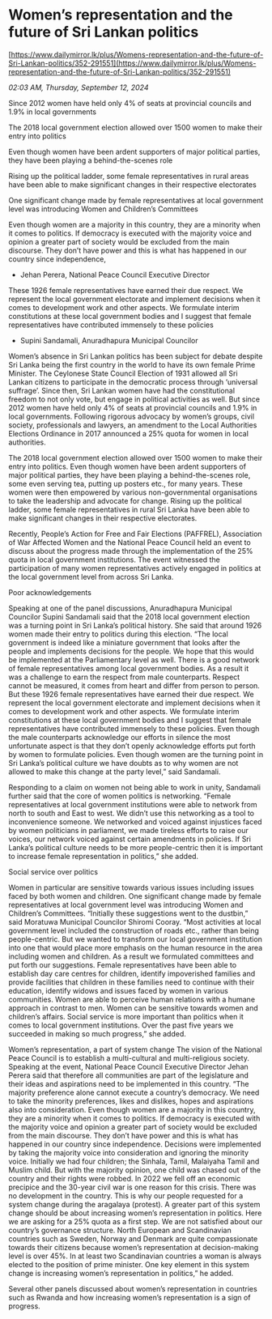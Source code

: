 # Women’s representation and the future  of Sri Lankan politics

[https://www.dailymirror.lk/plus/Womens-representation-and-the-future-of-Sri-Lankan-politics/352-291551](https://www.dailymirror.lk/plus/Womens-representation-and-the-future-of-Sri-Lankan-politics/352-291551)

*02:03 AM, Thursday, September 12, 2024*

Since 2012 women have held only 4% of seats at provincial councils and 1.9% in local governments

The 2018 local government election allowed over 1500 women to make their entry into politics

Even though women have been ardent supporters of major political parties, they have been playing a behind-the-scenes role

Rising up the political ladder, some female representatives in rural areas have been able to make significant changes in their respective electorates

One significant change made by female representatives at local government level was introducing Women and Children’s Committees

Even though women are a majority in this country, they are a minority when it comes to politics. If democracy is executed with the majority voice and opinion a greater part of society would be excluded from the main discourse. They don’t have power and this is what has happened in our country since independence,

- Jehan Perera, National Peace Council Executive Director

These 1926 female representatives have earned their due respect. We represent the local government electorate and implement decisions when it comes to development work and other aspects. We formulate interim constitutions at these local government bodies and I suggest that female representatives have contributed immensely to these policies

- Supini Sandamali, Anuradhapura Municipal Councilor

Women’s absence in Sri Lankan politics has been subject for debate despite Sri Lanka being the first country in the world to have its own female Prime Minister. The Ceylonese State Council Election of 1931 allowed all Sri Lankan citizens to participate in the democratic process through ‘universal suffrage’. Since then, Sri Lankan women have had the constitutional freedom to not only vote, but engage in political activities as well. But since 2012 women have held only 4% of seats at provincial councils and 1.9% in local governments. Following rigorous advocacy by women’s groups, civil society, professionals and lawyers, an amendment to the Local Authorities Elections Ordinance in 2017 announced a 25% quota for women in local authorities.

The 2018 local government election allowed over 1500 women to make their entry into politics. Even though women have been ardent supporters of major political parties, they have been playing a behind-the-scenes role, some even serving tea, putting up posters etc., for many years. These women were then empowered by various non-governmental organisations to take the leadership and advocate for change. Rising up the political ladder, some female representatives in rural Sri Lanka have been able to make significant changes in their respective electorates.

Recently, People’s Action for Free and Fair Elections (PAFFREL), Association of War Affected Women and the National Peace Council held an event to discuss about the progress made through the implementation of the 25% quota in local government institutions. The event witnessed the participation of many women representatives actively engaged in politics at the local government level from across Sri Lanka.

Poor acknowledgements

Speaking at one of the panel discussions, Anuradhapura Municipal Councilor Supini Sandamali said that the 2018 local government election was a turning point in Sri Lanka’s political history. She said that around 1926 women made their entry to politics during this election. “The local government is indeed like a miniature government that looks after the people and implements decisions for the people. We hope that this would be implemented at the Parliamentary level as well. There is a good network of female representatives among local government bodies. As a result it was a challenge to earn the respect from male counterparts. Respect cannot be measured, it comes from heart and differ from person to person. But these 1926 female representatives have earned their due respect. We represent the local government electorate and implement decisions when it comes to development work and other aspects. We formulate interim constitutions at these local government bodies and I suggest that female representatives have contributed immensely to these policies. Even though the male counterparts acknowledge our efforts in silence the most unfortunate aspect is that they don’t openly acknowledge efforts put forth by women to formulate policies. Even though women are the turning point in Sri Lanka’s political culture we have doubts as to why women are not allowed to make this change at the party level,” said Sandamali.

Responding to a claim on women not being able to work in unity, Sandamali further said that the core of women politics is networking. “Female representatives at local government institutions were able to network from north to south and East to west. We didn’t use this networking as a tool to inconvenience someone. We networked and voiced against injustices faced by women politicians in parliament, we made tireless efforts to raise our voices, our network voiced against certain amendments in policies. If Sri Lanka’s political culture needs to be more people-centric then it is important to increase female representation in politics,” she added.

Social service over politics

Women in particular are sensitive towards various issues including issues faced by both women and children. One significant change made by female representatives at local government level was introducing Women and Children’s Committees. “Initially these suggestions went to the dustbin,” said Moratuwa Municipal Councilor Shiromi Cooray. “Most activities at local government level included the construction of roads etc., rather than being people-centric. But we wanted to transform our local government institution into one that would place more emphasis on the human resource in the area including women and children. As a result we formulated committees and put forth our suggestions. Female representatives have been able to establish day care centres for children, identify impoverished families and provide facilities that children in these families need to continue with their education, identify widows and issues faced by women in various communities. Women are able to perceive human relations with a humane approach in contrast to men. Women can be sensitive towards women and children’s affairs. Social service is more important than politics when it comes to local government institutions. Over the past five years we succeeded in making so much progress,” she added.

Women’s representation, a part of system change The vision of the National Peace Council is to establish a multi-cultural and multi-religious society. Speaking at the event, National Peace Council Executive Director Jehan Perera said that therefore all communities are part of the legislature and their ideas and aspirations need to be implemented in this country. “The majority preference alone cannot execute a country’s democracy. We need to take the minority preferences, likes and dislikes, hopes and aspirations also into consideration. Even though women are a majority in this country, they are a minority when it comes to politics. If democracy is executed with the majority voice and opinion a greater part of society would be excluded from the main discourse. They don’t have power and this is what has happened in our country since independence. Decisions were implemented by taking the majority voice into consideration and ignoring the minority voice. Initially we had four children; the Sinhala, Tamil, Malaiyaha Tamil and Muslim child. But with the majority opinion, one child was chased out of the country and their rights were robbed. In 2022 we fell off an economic precipice and the 30-year civil war is one reason for this crisis. There was no development in the country. This is why our people requested for a system change during the aragalaya (protest). A greater part of this system change should be about increasing women’s representation in politics. Here we are asking for a 25% quota as a first step. We are not satisfied about our country’s governance structure. North European and Scandinavian countries such as Sweden, Norway and Denmark are quite compassionate towards their citizens because women’s representation at decision-making level is over 45%. In at least two Scandinavian countries a woman is always elected to the position of prime minister. One key element in this system change is increasing women’s representation in politics,” he added.

Several other panels discussed about women’s representation in countries such as Rwanda and how increasing women’s representation is a sign of progress.

